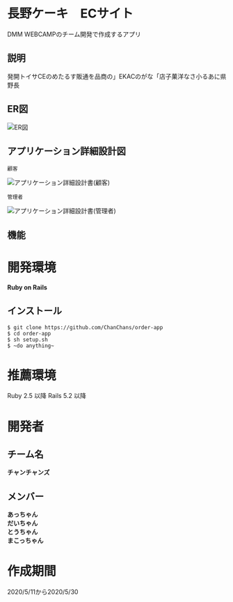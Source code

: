 
# 長野ケーキ　ECサイト
   DMM WEBCAMPのチーム開発で作成するアプリ

  ## 説明
   発開トイサCEのめたるす販通を品商の」EKACのがな「店子菓洋なさ小るあに県野⻑

  ## ER図
  ![ER図](https://user-images.githubusercontent.com/61017515/82131446-37b92280-9810-11ea-8ad0-6c579a815056.png)

  ## アプリケーション詳細設計図
    顧客  
   ![アプリケーション詳細設計書(顧客)](https://user-images.githubusercontent.com/61017515/82131492-a72f1200-9810-11ea-9de1-d90062491e1d.png)

    管理者  
   ![アプリケーション詳細設計書(管理者)](https://user-images.githubusercontent.com/61017515/82131510-be6dff80-9810-11ea-9c1c-c7296c30d538.png)

  ## 機能

# 開発環境
  **Ruby on Rails**

  ## インストール

  ```
  $ git clone https://github.com/ChanChans/order-app
  $ cd order-app
  $ sh setup.sh
  $ ~do anything~
  ```
# 推薦環境
  Ruby 2.5 以降 Rails 5.2 以降

# 開発者

  ## チーム名
  **チャンチャンズ**

  ## メンバー
  **あっちゃん**  
  **だいちゃん**  
  **とうちゃん**  
  **まこっちゃん**  

# 作成期間
  2020/5/11から2020/5/30
